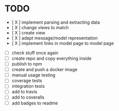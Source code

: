 # TODO

* [ X ] implement parsing and extracting data
* [ X ] change views to match
* [ X ] create view
* [ X ] adapt message/model representation
* [ X ] implement links in model page to model page
* [  ] check stuff once again
* [  ] create repo and copy everything inside
* [  ] publish to npm
* [  ] create and push a docker image
* [  ] manual usage testing
* [  ] coverage tests
* [  ] integration tests
* [  ] add to travis
* [  ] add to coveralls
* [  ] add badges to readme
